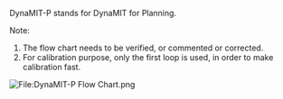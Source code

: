 DynaMIT-P stands for DynaMIT for Planning.

Note:

1.  The flow chart needs to be verified, or commented or corrected.
2.  For calibration purpose, only the first loop is used, in order to
    make calibration fast.

![<File:DynaMIT-P> Flow Chart.png](DynaMIT-P_Flow_Chart.png
"File:DynaMIT-P Flow Chart.png")